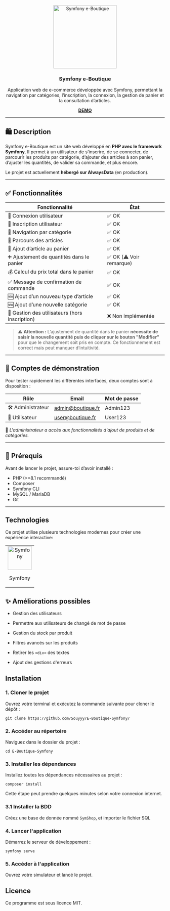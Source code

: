 <div align="center">
  <img align="center" width="200" src="https://symfony.com/logos/symfony_black_03.png" alt="Symfony e-Boutique"/>
</div>

<h3 align="center">Symfony e-Boutique</h3>
<p align="center">Application web de e-commerce développée avec Symfony, permettant la navigation par catégories, l’inscription, la connexion, la gestion de panier et la consultation d’articles.</p>
<a align="center" href="https://theodisy.alwaysdata.net/" target="_blank"><p><strong>DEMO</strong></p></a>


---

## 🛍️ Description

Symfony e-Boutique est un site web développé en **PHP avec le framework Symfony**. Il permet à un utilisateur de s’inscrire, de se connecter, de parcourir les produits par catégorie, d’ajouter des articles à son panier, d’ajuster les quantités, de valider sa commande, et plus encore.

Le projet est actuellement **hébergé sur AlwaysData** (en production).

---

## ✅ Fonctionnalités

| Fonctionnalité                                      | État                       |
|-----------------------------------------------------|----------------------------|
| 🔐 Connexion utilisateur                             | ✅ OK                      |
| 📝 Inscription utilisateur                           | ✅ OK                      |
| 📂 Navigation par catégorie                          | ✅ OK                      |
| 🧾 Parcours des articles                             | ✅ OK                      |
| 🛒 Ajout d’article au panier                         | ✅ OK                      |
| ➕ Ajustement de quantités dans le panier            | ✅ OK (⚠️ Voir remarque)  |
| 💰 Calcul du prix total dans le panier               | ✅ OK                      |
| ✅ Message de confirmation de commande               | ✅ OK                      |
| 🆕 Ajout d’un nouveau type d’article                 | ✅ OK                      |
| 🆕 Ajout d’une nouvelle catégorie                     | ✅ OK                      |
| 👤 Gestion des utilisateurs (hors inscription)       | ❌ Non implémentée         |

> ⚠️ **Attention :** L’ajustement de quantité dans le panier **nécessite de saisir la nouvelle quantité puis de cliquer sur le bouton "Modifier"** pour que le changement soit pris en compte. Ce fonctionnement est correct mais peut manquer d’intuitivité.

---

## 👥 Comptes de démonstration

Pour tester rapidement les différentes interfaces, deux comptes sont à disposition :

| Rôle            | Email                      | Mot de passe |
|-----------------|----------------------------|--------------|
| 🛠 Administrateur | admin@boutique.fr           | Admin123     |
| 👤 Utilisateur     | user@boutique.fr            | User123      |

🔐 *L'administrateur a accès aux fonctionnalités d'ajout de produits et de catégories.*

---

## 🧰 Prérequis

Avant de lancer le projet, assure-toi d’avoir installé :

- PHP (>=8.1 recommandé)
- Composer
- Symfony CLI
- MySQL / MariaDB
- Git

---

## Technologies
Ce projet utilise plusieurs technologies modernes pour créer une expérience interactive:

<table align="center"> <tbody> <tr> <td align="center"> <img width="75" src="https://upload.wikimedia.org/wikipedia/commons/thumb/6/60/Symfony2.svg/langfr-280px-Symfony2.svg.png" alt="Symfony" /> <p>Symfony</p> </td> </tr> </tbody> </table>


## ✨ Améliorations possibles
- Gestion des utilisateurs
  
- Permettre aux utilisateurs de changé de mot de passe

- Gestion du stock par produit

- Filtres avancés sur les produits

- Retirer les `<div>` des textes

- Ajout des gestions d'erreurs


## Installation

### 1. Cloner le projet
   
Ouvrez votre terminal et exécutez la commande suivante pour cloner le dépôt :

```git clone https://github.com/Souyyy/E-Boutique-Symfony/```

### 2. Accéder au répertoire
Naviguez dans le dossier du projet :

```cd E-Boutique-Symfony```

### 3. Installer les dépendances
Installez toutes les dépendances nécessaires au projet :

```composer install```

Cette étape peut prendre quelques minutes selon votre connexion internet.

### 3.1 Installer la BDD

Créez une base de donnée nommé `SymShop`, et importer le fichier SQL

### 4. Lancer l'application

Démarrez le serveur de développement :

```symfony serve```

### 5. Accéder à l'application

Ouvrez votre simulateur et lancé le projet.

## Licence
Ce programme est sous licence MIT.

